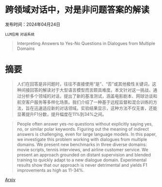 # 跨领域对话中，对是非问题答案的解读

发布时间：2024年04月24日

`LLM应用` `对话系统`

> Interpreting Answers to Yes-No Questions in Dialogues from Multiple Domains

# 摘要

> 人们在回答是非问题时，往往不直接使用“是”、“否”或其他极性关键词，这种间接回答的解读对于大型语言模型而言颇具难度。本文针对这一挑战，通过分析多个领域的对话，提出了新的基准测试，涵盖电影剧本、网球访谈和航空客户服务等多样化场景。我们介绍了一种基于远程监督和混合训练的方法，旨在迅速适应新的对话领域。实验结果显示，这种方法不仅无害，还能显著提升F1分数，提升幅度在11%到34%之间。

> People often answer yes-no questions without explicitly saying yes, no, or similar polar keywords. Figuring out the meaning of indirect answers is challenging, even for large language models. In this paper, we investigate this problem working with dialogues from multiple domains. We present new benchmarks in three diverse domains: movie scripts, tennis interviews, and airline customer service. We present an approach grounded on distant supervision and blended training to quickly adapt to a new dialogue domain. Experimental results show that our approach is never detrimental and yields F1 improvements as high as 11-34%.

[Arxiv](https://arxiv.org/abs/2404.16262)